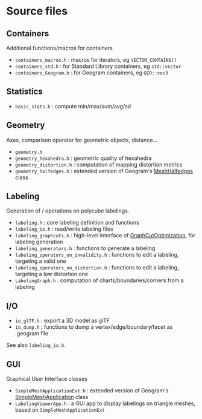 # Source files

## Containers

Additional functions/macros for containers.

- `containers_macros.h` : macros for iterators, eg `VECTOR_CONTAINS()`
- `containers_std.h` : for Standard Library containers, eg `std::vector`
- `containers_Geogram.h` : for Geogram containers, eg `GEO::vec3`

## Statistics

- `basic_stats.h` : compute min/max/sum/avg/sd

## Geometry

Axes, comparison operator for geometric objects, distance...

- `geometry.h`
- `geometry_hexahedra.h` : geometric quality of hexahedra
- `geometry_distortion.h` : computation of mapping distortion metrics
- `geometry_halfedges.h` : extended version of Geogram's [MeshHalfedges](https://github.com/BrunoLevy/geogram/blob/main/src/lib/geogram/mesh/mesh_halfedges.h) class

## Labeling

Generation of / operations on polycube labelings.

- `labeling.h` : core labeling definition and functions
- `labeling_io.h` : read/write labeling files
- `labeling_graphcuts.h` : high-level interface of [GraphCutOptimization](../ext/GraphCutOptimization/), for labeling generation
- `labeling_generators.h` : functions to generate a labeling
- `labeling_operators_on_invalidity.h` : functions to edit a labeling, targeting a valid one
- `labeling_operators_on_distortion.h` : functions to edit a labeling, targeting a low distortion one
- `LabelingGraph.h` : computation of charts/boundaries/corners from a labeling

## I/O

- `io_glTF.h` : export a 3D model as glTF
- `io_dump.h` : functions to dump a vertex/edge/boundary/facet as .geogram file

See also `labeling_io.h`.

## GUI

Graphical User Interface classes

- `SimpleMeshApplicationExt.h` : extended version of Geogram's [SimpleMeshApplication](https://github.com/BrunoLevy/geogram/blob/main/src/lib/geogram_gfx/gui/simple_mesh_application.h) class
- `LabelingViewerApp.h` : a GUI app to display labelings on triangle meshes, based on `SimpleMeshApplicationExt`